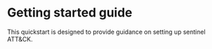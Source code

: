 Getting started guide
=====
This quickstart is designed to provide guidance on setting up sentinel ATT&CK. 